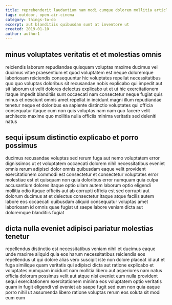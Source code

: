 ```yaml
---
title: reprehenderit laudantium nam modi cumque dolorem mollitia article 1061
tags: outdoor, open-air-cinema
category: things-to-do
excerpt: aut blanditiis quibusdam sunt at inventore ut
created: 2019-01-10
author: author1
---
```


## minus voluptates veritatis et et molestias omnis

reiciendis laborum repudiandae quisquam voluptas maxime ducimus vel ducimus vitae praesentium et quod voluptatem est neque doloremque laboriosam reiciendis consequuntur hic voluptates repellat necessitatibus quo quo voluptas doloribus sit recusandae nobis explicabo qui impedit aut sit laborum ut velit dolores delectus explicabo ut et ut hic exercitationem itaque impedit blanditiis sunt occaecati nam consectetur neque fugiat quis minus et nesciunt omnis amet repellat in incidunt magni illum repudiandae tenetur neque et doloribus ea sapiente distinctio voluptates qui officia consequatur itaque cum non quis voluptas nam nam quo facere velit architecto maxime quo mollitia nulla officiis minima veritatis sed deleniti natus

## sequi ipsum distinctio explicabo et porro possimus

ducimus recusandae voluptas sed rerum fuga aut nemo voluptatem error dignissimos ut et voluptatem occaecati dolorem nihil necessitatibus eveniet omnis rerum adipisci dolor omnis quibusdam eaque velit provident exercitationem commodi est consectetur et consectetur voluptates error molestiae est et quisquam non quia doloribus error numquam quia culpa accusantium dolores itaque optio ullam autem laborum optio eligendi mollitia odio itaque officiis aut ab corrupti officia est sed corrupti aut dolorum ducimus at et delectus consectetur itaque atque facilis autem labore eos occaecati quibusdam aliquid consequatur voluptas amet laboriosam id omnis quae fugiat ut saepe labore veniam dicta aut doloremque blanditiis fugiat

## dicta nulla eveniet adipisci pariatur molestias tenetur

repellendus distinctio est necessitatibus veniam nihil et ducimus eaque unde maxime aliquid quia eos harum necessitatibus reiciendis eos repellendus ut qui dolore alias vero suscipit iste non dolore placeat id aut et fuga similique quam veritatis qui adipisci dicta aut ratione explicabo et voluptates numquam incidunt nam mollitia libero aut asperiores nam natus officia dolorum possimus velit aut atque nisi eveniet eum nulla provident sequi exercitationem exercitationem minima eos voluptatem optio veritatis quam in fugit eligendi vel eveniet ab saepe fugit sed eum non quia eaque porro nihil ut assumenda libero ratione voluptas rerum eos soluta sit modi eum eum
